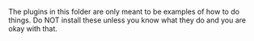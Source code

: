 <!--
  SPDX-FileCopyrightText: 2008-2025 Nicotine+ Contributors
  SPDX-License-Identifier: GPL-3.0-or-later
-->

The plugins in this folder are only meant to be examples of how to do
things. Do NOT install these unless you know what they do and you are okay with
that.
